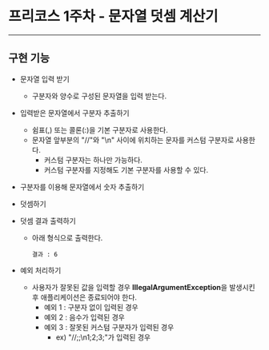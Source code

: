 # 프리코스 1주차 - 문자열 덧셈 계산기
___

## 구현 기능
- 문자열 입력 받기
  - 구분자와 양수로 구성된 문자열을 입력 받는다.


- 입력받은 문자열에서 구분자 추출하기
  - 쉼표(,) 또는 콜론(:)을 기본 구분자로 사용한다.
  - 문자열 앞부분의 "//"와 "\n" 사이에 위치하는 문자를 커스텀 구분자로 사용한다.
    - 커스텀 구분자는 하나만 가능하다.
    - 커스텀 구분자를 지정해도 기본 구분자를 사용할 수 있다.


- 구분자를 이용해 문자열에서 숫자 추출하기


- 덧셈하기


- 덧셈 결과 출력하기
  - 아래 형식으로 출력한다. 
      ```
      결과 : 6
      ```

  
- 예외 처리하기
  - 사용자가 잘못된 값을 입력할 경우 **IllegalArgumentException**을 발생시킨 후 애플리케이션은 종료되어야 한다.
    - 예외 1 : 구분자 없이 입력된 경우
    - 예외 2 : 음수가 입력된 경우
    - 예외 3 : 잘못된 커스텀 구분자가 입력된 경우
      - ex) "//;;\n1;2;3;"가 입력된 경우


